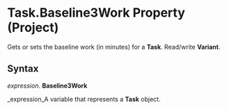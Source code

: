 
# Task.Baseline3Work Property (Project)

Gets or sets the baseline work (in minutes) for a  **Task**. Read/write  **Variant**.


## Syntax

 _expression_. **Baseline3Work**

 _expression_A variable that represents a  **Task** object.

